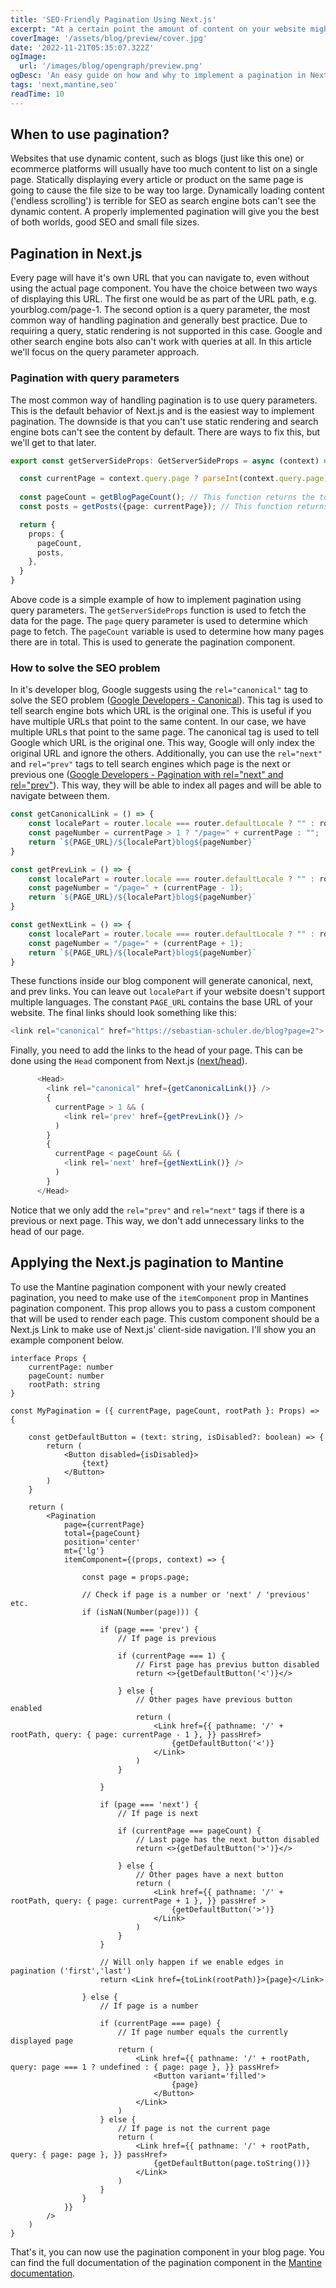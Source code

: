 ```yaml
---
title: 'SEO-Friendly Pagination Using Next.js'
excerpt: "At a certain point the amount of content on your website might be too much for one single page. Long loading times will negatively affect user experience. This article will show you how to implement pagination a possible solution to this using Next.js and Mantine. We'll also discuss alternatives and why they all perform worse than pagination."
coverImage: '/assets/blog/preview/cover.jpg'
date: '2022-11-21T05:35:07.322Z'
ogImage:
  url: '/images/blog/opengraph/preview.png'
ogDesc: 'An easy guide on how and why to implement a pagination in Next.JS'
tags: 'next,mantine,seo'
readTime: 10
---
```

## When to use pagination?

Websites that use dynamic content, such as blogs (just like this one) or ecommerce platforms will usually have too much content to list on a single page. Statically displaying every article or product on the same page is going to cause the file size to be way too large. Dynamically loading content ('endless scrolling') is terrible for SEO as search engine bots can't see the dynamic content. A properly implemented pagination will give you the best of both worlds, good SEO and small file sizes.

## Pagination in Next.js

Every page will have it's own URL that you can navigate to, even without using the actual page component. You have the choice between two ways of displaying this URL. The first one would be as part of the URL path, e.g. yourblog.com/page-1. The second option is a query parameter, the most common way of handling pagination and generally best practice. Due to requiring a query, static rendering is not supported in this case. Google and other search engine bots also can't work with queries at all. In this article we'll focus on the query parameter approach.

### Pagination with query parameters

The most common way of handling pagination is to use query parameters. This is the default behavior of Next.js and is the easiest way to implement pagination. The downside is that you can't use static rendering and search engine bots can't see the content by default. There are ways to fix this, but we'll get to that later.

```typescript
export const getServerSideProps: GetServerSideProps = async (context) => {

  const currentPage = context.query.page ? parseInt(context.query.page) : 1;
  
  const pageCount = getBlogPageCount(); // This function returns the total number of pages
  const posts = getPosts({page: currentPage}); // This function returns all posts on a given page

  return {
    props: {
      pageCount,
      posts,
    },
  }
}
```

Above code is a simple example of how to implement pagination using query parameters. The `getServerSideProps` function is used to fetch the data for the page. The `page` query parameter is used to determine which page to fetch. The `pageCount` variable is used to determine how many pages there are in total. This is used to generate the pagination component.

### How to solve the SEO problem

In it's developer blog, Google suggests using the `rel="canonical"` tag to solve the SEO problem ([Google Developers - Canonical](https://developers.google.com/search/docs/crawling-indexing/consolidate-duplicate-urls)). This tag is used to tell search engine bots which URL is the original one. This is useful if you have multiple URLs that point to the same content. In our case, we have multiple URLs that point to the same page. The canonical tag is used to tell Google which URL is the original one. This way, Google will only index the original URL and ignore the others.
Additionally, you can use the `rel="next"` and `rel="prev"` tags to tell search engines which page is the next or previous one ([Google Developers - Pagination with rel="next" and rel="prev"](https://developers.google.com/search/blog/2011/09/pagination-with-relnext-and-relprev)). This way, they will be able to index all pages and will be able to navigate between them.

```typescript
const getCanonicalLink = () => {
    const localePart = router.locale === router.defaultLocale ? "" : router.locale + "/";
    const pageNumber = currentPage > 1 ? "/page=" + currentPage : "";
    return `${PAGE_URL}/${localePart}blog${pageNumber}`
}

const getPrevLink = () => {
    const localePart = router.locale === router.defaultLocale ? "" : router.locale + "/";
    const pageNumber = "/page=" + (currentPage - 1);
    return `${PAGE_URL}/${localePart}blog${pageNumber}`
}

const getNextLink = () => {
    const localePart = router.locale === router.defaultLocale ? "" : router.locale + "/";
    const pageNumber = "/page=" + (currentPage + 1);
    return `${PAGE_URL}/${localePart}blog${pageNumber}`
}
```

These functions inside our blog component will generate canonical, next, and prev links. You can leave out `localePart` if your website doesn't support multiple languages. The constant `PAGE_URL` contains the base URL of your website. The final links should look something like this:

```typescript
<link rel="canonical" href="https://sebastian-schuler.de/blog?page=2">
```

Finally, you need to add the links to the head of your page. This can be done using the `Head` component from Next.js ([next/head](https://nextjs.org/docs/api-reference/next/head)).

```typescript
      <Head>
        <link rel="canonical" href={getCanonicalLink()} />
        {
          currentPage > 1 && (
            <link rel='prev' href={getPrevLink()} />
          )
        }
        {
          currentPage < pageCount && (
            <link rel='next' href={getNextLink()} />
          )
        }
      </Head>
```

Notice that we only add the `rel="prev"` and `rel="next"` tags if there is a previous or next page. This way, we don't add unnecessary links to the head of our page.

## Applying the Next.js pagination to Mantine

To use the Mantine pagination component with your newly created pagination, you need to make use of the `itemComponent` prop in Mantines pagination component. This prop allows you to pass a custom component that will be used to render each page. This custom component should be a Next.js Link to make use of Next.js' client-side navigation. I'll show you an example component below.

```tsx
interface Props {
    currentPage: number
    pageCount: number
    rootPath: string
}

const MyPagination = ({ currentPage, pageCount, rootPath }: Props) => {

    const getDefaultButton = (text: string, isDisabled?: boolean) => {
        return (
            <Button disabled={isDisabled}>
                {text}
            </Button>
        )
    }

    return (
        <Pagination
            page={currentPage}
            total={pageCount}
            position='center'
            mt={'lg'}
            itemComponent={(props, context) => {

                const page = props.page;

                // Check if page is a number or 'next' / 'previous' etc.
                if (isNaN(Number(page))) {

                    if (page === 'prev') {
                        // If page is previous

                        if (currentPage === 1) {
                            // First page has previus button disabled
                            return <>{getDefaultButton('<')}</>

                        } else {
                            // Other pages have previous button enabled
                            return (
                                <Link href={{ pathname: '/' + rootPath, query: { page: currentPage - 1 }, }} passHref>
                                    {getDefaultButton('<')}
                                </Link>
                            )
                        }

                    }

                    if (page === 'next') {
                        // If page is next

                        if (currentPage === pageCount) {
                            // Last page has the next button disabled
                            return <>{getDefaultButton('>')}</>

                        } else {
                            // Other pages have a next button
                            return (
                                <Link href={{ pathname: '/' + rootPath, query: { page: currentPage + 1 }, }} passHref >
                                    {getDefaultButton('>')}
                                </Link>
                            )
                        }
                    }

                    // Will only happen if we enable edges in pagination ('first','last')
                    return <Link href={toLink(rootPath)}>{page}</Link>

                } else {
                    // If page is a number

                    if (currentPage === page) {
                        // If page number equals the currently displayed page
                        return (
                            <Link href={{ pathname: '/' + rootPath, query: page === 1 ? undefined : { page: page }, }} passHref>
                                <Button variant='filled'>
                                    {page}
                                </Button>
                            </Link>
                        )
                    } else {
                        // If page is not the current page
                        return (
                            <Link href={{ pathname: '/' + rootPath, query: { page: page }, }} passHref>
                                {getDefaultButton(page.toString())}
                            </Link>
                        )
                    }
                }
            }}
        />
    )
}
```

That's it, you can now use the pagination component in your blog page. You can find the full documentation of the pagination component in the [Mantine documentation](https://mantine.dev/core/pagination/).
